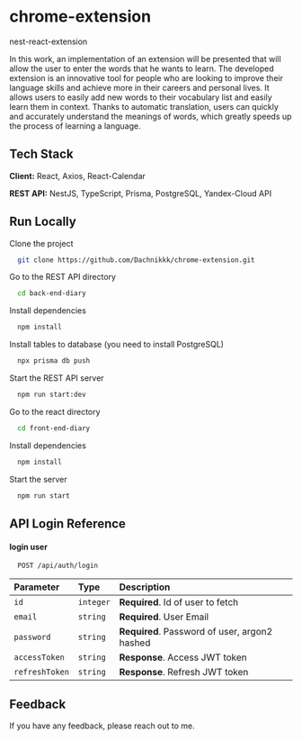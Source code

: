 # chrome-extension
nest-react-extension

In this work, an implementation of an extension will be presented that will allow the user to enter the words that he wants to learn. The developed extension is an innovative tool for people who are looking to improve their language skills and achieve more in their careers and personal lives. It allows users to easily add new words to their vocabulary list and easily learn them in context. Thanks to automatic translation, users can quickly and accurately understand the meanings of words, which greatly speeds up the process of learning a language.

## Tech Stack

**Client:** React, Axios, React-Calendar

**REST API:** NestJS, TypeScript, Prisma, PostgreSQL, Yandex-Cloud API


## Run Locally

Clone the project

```bash
  git clone https://github.com/Dachnikkk/chrome-extension.git
```

Go to the REST API directory

```bash
  cd back-end-diary
```

Install dependencies

```bash
  npm install
```

Install tables to database (you need to install PostgreSQL)

```bash
  npx prisma db push
```

Start the REST API server

```bash
  npm run start:dev
```

Go to the react directory

```bash
  cd front-end-diary
```

Install dependencies

```bash
  npm install
```

Start the server

```bash
  npm run start
```

## API Login Reference

#### login user

```http
  POST /api/auth/login
```

| Parameter | Type     | Description                                   |
| :-------- | :------- | :---------------------------------------------|
| `id`      | `integer`| **Required**.  Id of user to fetch            |
| `email`   | `string` | **Required**. User Email                      |
| `password`| `string` | **Required**. Password of user, argon2 hashed |
| `accessToken`| `string` | **Response**. Access JWT token |
| `refreshToken`| `string` |**Response**.  Refresh JWT token |


## Feedback

If you have any feedback, please reach out to me.
